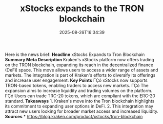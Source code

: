 ﻿---
title: "xStocks expands to the TRON blockchain"
date: "2025-08-26T16:34:39"
category: "Markets"
summary: ""
slug: "xstocks expands to the tron blockchain"
source_urls:
  - "https://blog.kraken.com/product/xstocks/tron-blockchain"
seo:
  title: "xStocks expands to the TRON blockchain | Hash n Hedge"
  description: ""
  keywords: ["news", "markets", "brief"]
---
Here is the news brief:  **Headline** xStocks Expands to Tron Blockchain  **Summary Meta Description** Kraken's xStocks platform now offers trading on the TRON blockchain, expanding its reach in the decentralized finance (DeFi) space. This move allows users to access a wider range of assets and markets. The integration is part of Kraken's efforts to diversify its offerings and increase user engagement.  **Key Points**  ΓÇó xStocks now supports TRON-based tokens, enabling traders to access new markets. ΓÇó The expansion aims to increase liquidity and trading volumes on the platform. ΓÇó Users can trade TRC-20 tokens, which are compliant with the ERC-20 standard.  **Takeaways**  1. Kraken's move into the Tron blockchain highlights its commitment to expanding user options in DeFi. 2. This integration may attract new users looking for broader market access and increased liquidity.  **Sources** * https://blog.kraken.com/product/xstocks/tron-blockchain 
